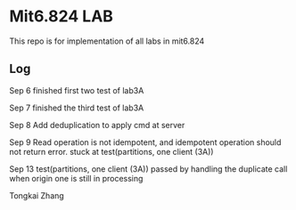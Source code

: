 # Mit6.824 LAB

This repo is for implementation of all labs in mit6.824

## Log

Sep 6
finished first two test of lab3A

Sep 7
finished the third test of lab3A

Sep 8
Add deduplication to apply cmd at server

Sep 9
Read operation is not idempotent, and idempotent operation should not return error. stuck at test(partitions, one client (3A))

Sep 13
test(partitions, one client (3A)) passed by handling the duplicate call when origin one is still in processing

Tongkai Zhang
